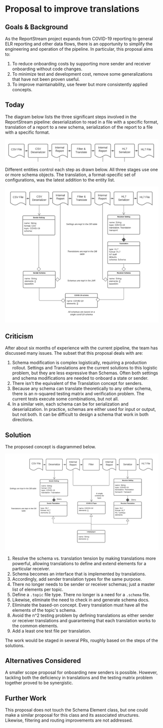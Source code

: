 # Proposal to improve translations

## Goals & Background
As the ReportStream project expands from COVID-19 reporting to general ELR reporting and other data flows, there is an opportunity to simplify the engineering and operation of the pipeline. In particular, this proposal aims to:
1. To reduce onboarding costs by supporting more sender and receiver onboarding without code changes.
2. To minimize test and development cost, remove some generalizations that have not been proven useful.
3. To improve maintainability, use fewer but more consistently applied concepts.

## Today
The diagram below lists the three significant steps involved in the ReportStream pipeline: deserialization to read in a file with a specific format, translation of a report to a new schema, serialization of the report to a file with a specific format.

![basic steps in the pipeline](Basic_steps.png)

Different entities control each step as drawn below. All three stages use one or more schema objects. The translation, a format-specific set of configurations, was the latest addition to the entity list.

![Details](Details_on_Transitions.png)

## Criticism
After about six months of experience with the current pipeline, the team has discussed many issues. The subset that this proposal deals with are:

1. Schema modification is complex logistically, requiring a production rollout. Settings and Translations are the current solutions to this logistic problem, but they are less expressive than Schemas. Often both settings and schema modifications are needed to onboard a state or sender.
2. There isn't the equivalent of the Translation concept for senders.
3. Because any schema can translate theoretically to any other schema, there is an n-squared testing matrix and verification problem. The current tests execute some combinations, but not all.
4. In a similar vein, each schema can be for serialization and deserialization. In practice, schemas are either used for input or output, but not both. It can be difficult to design a schema that work in both directions. 

## Solution
The proposed concept is diagrammed below.  

![Proposal](Proposal.png)

1. Resolve the schema vs. translation tension by making translations more powerful, allowing translations to define and extend elements for a particular receiver.
2. Schema becomes an interface that is implemented by translations. 
3. Accordingly, add sender translation types for the same purpose.
4. There no longer needs to be sender or receiver schemas; just a master list of elements per topic.
5. Define a `.topic` file type. There no longer is a need for a `.schema` file. 
6. Likewise, eliminate the need to check in and generate schema docs.
7. Eliminate the based-on concept. Every translation must have all the elements of the topic's schema.
8. Avoid the n^2 testing problem by defining translations as either sender or receiver translations and guaranteeing that each translation works to the common elements.
9. Add a least one test file per translation.

The work would be staged in several PRs, roughly based on the steps of the solutions.

## Alternatives Considered
A smaller scope proposal for onboarding new senders is possible. However, tackling both the deficiency in translations and the testing matrix problem together proved to be synergistic.

## Further Work
This proposal does not touch the Schema Element class, but one could make a similar proposal for this class and its associated structures. Likewise, filtering and routing improvements are not addressed. 